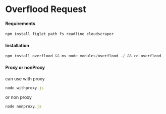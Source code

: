 # Overflood Request

#### Requirements

```javascript
npm install figlet path fs readline cloudscraper
```

#### Installation

```javascript
npm install overflood && mv node_modules/overflood ./ && cd overflood
```

#### Proxy or nonProxy

can use with proxy 
```javascript
node withproxy.js
```

or non proxy
```javascript
node nonproxy.js
```

